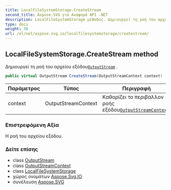 ```yaml
---
title: LocalFileSystemStorage.CreateStream
second_title: Aspose.SVG για Αναφορά API .NET
description: LocalFileSystemStorage μέθοδος. Δημιουργεί τη ροή του αρχείου εξόδουOutputStream .
type: docs
weight: 30
url: /el/net/aspose.svg.io/localfilesystemstorage/createstream/
---
```

## LocalFileSystemStorage.CreateStream method

Δημιουργεί τη ροή του αρχείου εξόδου[`OutputStream`](../../outputstream/) .

```csharp
public virtual OutputStream CreateStream(OutputStreamContext context)
```

| Παράμετρος | Τύπος | Περιγραφή |
| --- | --- | --- |
| context | OutputStreamContext | Καθορίζει το περιβάλλον ροής εξόδου[`OutputStreamContext`](../../outputstreamcontext/). |

### Επιστρεφόμενη Αξία

Η ροή του αρχείου εξόδου.

### Δείτε επίσης

* class [OutputStream](../../outputstream/)
* class [OutputStreamContext](../../outputstreamcontext/)
* class [LocalFileSystemStorage](../)
* χώρος ονομάτων [Aspose.Svg.IO](../../localfilesystemstorage/)
* συνέλευση [Aspose.SVG](../../../)


